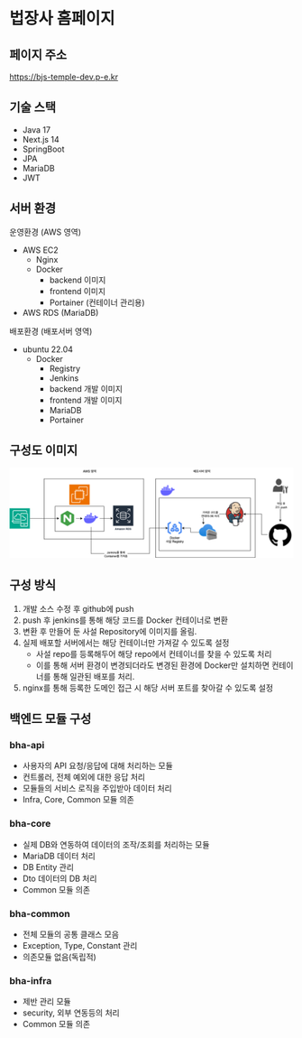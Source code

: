 # 법장사 홈페이지

## 페이지 주소
https://bjs-temple-dev.p-e.kr
## 기술 스택
- Java 17
- Next.js 14
- SpringBoot
- JPA
- MariaDB
- JWT
## 서버 환경
운영환경 (AWS 영역)
- AWS EC2
  - Nginx
  - Docker
    - backend 이미지
    - frontend 이미지
    - Portainer (컨테이너 관리용)
- AWS RDS (MariaDB)

배포환경 (배포서버 영역)
- ubuntu 22.04
  - Docker
    - Registry
    - Jenkins
    - backend 개발 이미지
    - frontend 개발 이미지
    - MariaDB
    - Portainer

## 구성도 이미지
![Pasted image 20250228232327.png](images/Pasted%20image%2020250228232327.png)

## 구성 방식
1. 개발 소스 수정 후 github에 push
2. push 후 jenkins를 통해 해당 코드를 Docker 컨테이너로 변환
3. 변환 후 만들어 둔 사설 Repository에 이미지를 올림.
4. 실제 배포할 서버에서는 해당 컨테이너만 가져갈 수 있도록 설정
   - 사설 repo를 등록해두어 해당 repo에서 컨테이너를 찾을 수 있도록 처리
   - 이를 통해 서버 환경이 변경되더라도 변경된 환경에 Docker만 설치하면 컨테이너를 통해 일관된 배포를 처리.
5. nginx를 통해 등록한 도메인 접근 시 해당 서버 포트를 찾아갈 수 있도록 설정

## 백엔드 모듈 구성
### bha-api
  - 사용자의 API 요청/응답에 대해 처리하는 모듈 
  - 컨트롤러, 전체 예외에 대한 응답 처리 
  - 모듈들의 서비스 로직을 주입받아 데이터 처리 
  - Infra, Core, Common 모듈 의존
### bha-core
  - 실제 DB와 연동하여 데이터의 조작/조회를 처리하는 모듈
  - MariaDB 데이터 처리
  - DB Entity 관리
  - Dto 데이터의 DB 처리
  - Common 모듈 의존
### bha-common
  - 전체 모듈의 공통 클래스 모음
  - Exception, Type, Constant 관리
  - 의존모듈 없음(독립적)
### bha-infra
 - 제반 관리 모듈
 - security, 외부 연동등의 처리
 - Common 모듈 의존
